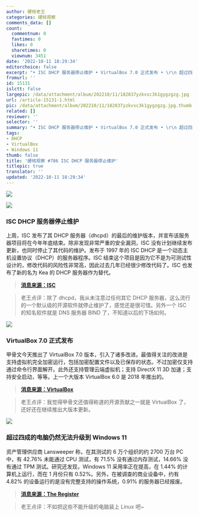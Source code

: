 ```yaml
---
author: 硬核老王
categories: 硬核观察
comments_data: []
count:
  commentnum: 0
  favtimes: 0
  likes: 0
  sharetimes: 0
  viewnum: 3451
date: '2022-10-11 18:29:34'
editorchoice: false
excerpt: "• ISC DHCP 服务器停止维护 • VirtualBox 7.0 正式发布 • \r\n 超过四成的电脑仍然无法升级到 Windows 11"
fromurl: ''
id: 15131
islctt: false
largepic: /data/attachment/album/202210/11/182837yzkvsc3k1gygzgzg.jpg
url: /article-15131-1.html
pic: /data/attachment/album/202210/11/182837yzkvsc3k1gygzgzg.jpg.thumb.jpg
related: []
reviewer: ''
selector: ''
summary: "• ISC DHCP 服务器停止维护 • VirtualBox 7.0 正式发布 • \r\n 超过四成的电脑仍然无法升级到 Windows 11"
tags:
- DHCP
- VirtualBox
- Windows 11
thumb: false
title: '硬核观察 #786 ISC DHCP 服务器停止维护'
titlepic: true
translator: ''
updated: '2022-10-11 18:29:34'
---
```


![](/data/attachment/album/202210/11/182837yzkvsc3k1gygzgzg.jpg)


![](/data/attachment/album/202210/11/182845djr66drjvopqpvmm.jpg)


### ISC DHCP 服务器停止维护


上周，ISC 发布了其 DHCP 服务器（dhcpd）的最后的维护版本，并宣布该服务器项目将在今年年底结束。除非发现非常严重的安全漏洞，ISC 没有计划继续发布更新，也同时停止了其代码的维护。发布于 1997 年的 ISC DHCP 是一个动态主机设置协议（DHCP）的服务器程序。ISC 结束这个项目是因为它不是为可测试性设计的，修改代码的风险性非常高，因此过去几年已经很少修改代码了。ISC 也发布了新的名为 Kea 的 DHCP 服务器作为替代。



> 
> **[消息来源：ISC](https://www.isc.org/blogs/isc-dhcp-eol/)**
> 
> 
> 



> 
> 老王点评：除了 dhcpd，我从未注意过任何其它 DHCP 服务器，这么流行的一个默认级的开源软件就停止维护了，感觉还是很可惜。另外一个 ISC 的知名软件就是 DNS 服务器 BIND 了，不知道以后的下场如何。
> 
> 
> 


![](/data/attachment/album/202210/11/182855hb3xd3zyv3zwgzvg.jpg)


### VirtualBox 7.0 正式发布


甲骨文今天推出了 VirtualBox 7.0 版本，引入了诸多改进。最值得关注的改进是支持虚拟机完全加密运行，包括加密配置文件以及已保存的状态。不过加密仅支持通过命令行界面解开。此外还支持管理云端虚拟机；支持 DirectX 11 3D 加速；支持安全启动，等等。上一个大版本 VirtualBox 6.0 是 2018 年推出的。



> 
> **[消息来源：VirtualBox](https://www.virtualbox.org/wiki/Changelog-7.0)**
> 
> 
> 



> 
> 老王点评：我觉得甲骨文还值得称道的开源贡献之一就是 VirtualBox 了，还好还在继续推出大版本更新。
> 
> 
> 


![](/data/attachment/album/202210/11/182910yjlv56md417rj9sl.jpg)


### 超过四成的电脑仍然无法升级到 Windows 11


资产管理供应商 Lansweeper 称，在其测试的 6 万个组织的约 2700 万台 PC 中，有 42.76% 未能通过 CPU 测试，有 71.5% 没有通过内存测试，14.66% 没有通过 TPM 测试。研究还发现，Windows 11 采用率正在提高，在 1.44% 的计算机上运行，而在 1 月份只有 0.52%。另外，在被调查的商业设备中，约有 4.82% 的设备运行的是没有完整支持的操作系统，0.91% 的服务器已经报废。



> 
> **[消息来源：The Register](https://www.theregister.com/2022/10/10/windows_11_adoption/)**
> 
> 
> 



> 
> 老王点评：不如把这些不能升级的电脑装上 Linux 吧~
> 
> 
>